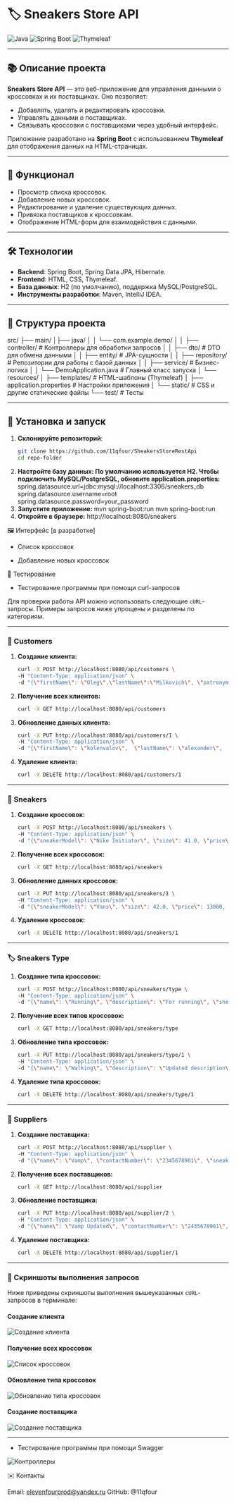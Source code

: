 # 🏷️ Sneakers Store API

![Java](https://img.shields.io/badge/Java-17+-green?style=flat-square&logo=java)
![Spring Boot](https://img.shields.io/badge/Spring%20Boot-3.0.0+-brightgreen?style=flat-square&logo=spring)
![Thymeleaf](https://img.shields.io/badge/Thymeleaf-%23blue?style=flat-square&logo=thymeleaf)

---

## 📚 Описание проекта

**Sneakers Store API** — это веб-приложение для управления данными о кроссовках и их поставщиках. Оно позволяет:
- Добавлять, удалять и редактировать кроссовки.
- Управлять данными о поставщиках.
- Связывать кроссовки с поставщиками через удобный интерфейс.

Приложение разработано на **Spring Boot** с использованием **Thymeleaf** для отображения данных на HTML-страницах.

---

## 🚀 Функционал

- Просмотр списка кроссовок.
- Добавление новых кроссовок.
- Редактирование и удаление существующих данных.
- Привязка поставщиков к кроссовкам.
- Отображение HTML-форм для взаимодействия с данными.

---

## 🛠️ Технологии

- **Backend**: Spring Boot, Spring Data JPA, Hibernate.
- **Frontend**: HTML, CSS, Thymeleaf.
- **База данных**: H2 (по умолчанию), поддержка MySQL/PostgreSQL.
- **Инструменты разработки**: Maven, IntelliJ IDEA.

---

## 📂 Структура проекта
src/ 
├── main/ 
│├── java/ 
│ │ └── com.example.demo/ 
│ │ ├── controller/ # Контроллеры для обработки запросов 
│ │ ├── dto/ # DTO для обмена данными │ │ ├── entity/ # JPA-сущности 
│ │ ├── repository/ # Репозитории для работы с базой данных 
│ │ ├── service/ # Бизнес-логика 
│ │ └── DemoApplication.java # Главный класс запуска 
│ └── resources/ │ ├── templates/ # HTML-шаблоны (Thymeleaf) 
│ ├── application.properties # Настройки приложения 
│ └── static/ # CSS и другие статические файлы └── test/ # Тесты

---

## 🔧 Установка и запуск

1. **Склонируйте репозиторий**:
   ```bash
   git clone https://github.com/11qfour/SheakersStoreRestApi
   cd repo-folder

2. **Настройте базу данных: По умолчанию используется H2. Чтобы подключить MySQL/PostgreSQL, обновите application.properties:**
    spring.datasource.url=jdbc:mysql://localhost:3306/sneakers_db
    spring.datasource.username=root
    spring.datasource.password=your_password
3. **Запустите приложение:**
    mvn spring-boot:run
    mvn spring-boot:run
4. **Откройте в браузере:**
     http://localhost:8080/sneakers

🖼️ Интерфейс [в разработке]

* Список кроссовок

* Добавление новых кроссовок

🧪 Тестирование

* Тестирование программы при помощи curl-запросов

Для проверки работы API можно использовать следующие `cURL`-запросы. Примеры запросов ниже упрощены и разделены по категориям.

---

### 🛒 Customers
1. **Создание клиента:**
    ```bash
    curl -X POST http://localhost:8080/api/customers \
    -H "Content-Type: application/json" \
    -d "{\"firstName\": \"Oleg\",\"lastName\":\"Milkovich\", \"patronymic\":\"Vasilevich\", \"contactInfo\": {\"email\": \"milkovich@example.com\", \"phone\": \"1234567890\", \"age\": 30}}"
    ```

2. **Получение всех клиентов:**
    ```bash
    curl -X GET http://localhost:8080/api/customers
    ```

3. **Обновление данных клиента:**
    ```bash
    curl -X PUT http://localhost:8080/api/customers/1 \
    -H "Content-Type: application/json" \
    -d "{\"firstName\": \"kolenvalov\",  \"lastName\": \"alexander\",  \"patronymic\":  \"-\", \"contactInfo\": {\"email\": \"no@gmail.com\",\"phone\": \"32778123123\", \"age\": 22 }}"
    ```

4. **Удаление клиента:**
    ```bash
    curl -X DELETE http://localhost:8080/api/customers/1
    ```

---

### 👟 Sneakers
1. **Создание кроссовок:**
    ```bash
    curl -X POST http://localhost:8080/api/sneakers \
    -H "Content-Type: application/json" \
    -d "{\"sneakerModel\": \"Nike Initiator\", \"size\": 41.0, \"price\": 15000, \"sneakersTypeId\": 1, \"supplierIds\": [1, 2]}"
    ```

2. **Получение всех кроссовок:**
    ```bash
    curl -X GET http://localhost:8080/api/sneakers
    ```

3. **Обновление данных кроссовок:**
    ```bash
    curl -X PUT http://localhost:8080/api/sneakers/1 \
    -H "Content-Type: application/json" \
    -d "{\"sneakerModel\": \"Vans\", \"size\": 42.0, \"price\": 13000, \"sneakersTypeId\": 2, \"supplierIds\": [3, 4]}"
    ```

4. **Удаление кроссовок:**
    ```bash
    curl -X DELETE http://localhost:8080/api/sneakers/1
    ```

---

### 🏷️ Sneakers Type
1. **Создание типа кроссовок:**
    ```bash
    curl -X POST http://localhost:8080/api/sneakers/type \
    -H "Content-Type: application/json" \
    -d "{\"name\": \"Running\", \"description\": \"For running\", \"sneakers\": []}"
    ```

2. **Получение всех типов кроссовок:**
    ```bash
    curl -X GET http://localhost:8080/api/sneakers/type
    ```

3. **Обновление типа кроссовок:**
    ```bash
    curl -X PUT http://localhost:8080/api/sneakers/type/1 \
    -H "Content-Type: application/json" \
    -d "{\"name\": \"Walking\", \"description\": \"Updated description\", \"sneakers\": []}"
    ```

4. **Удаление типа кроссовок:**
    ```bash
    curl -X DELETE http://localhost:8080/api/sneakers/type/1
    ```

---

### 🏪 Suppliers
1. **Создание поставщика:**
    ```bash
    curl -X POST http://localhost:8080/api/supplier \
    -H "Content-Type: application/json" \
    -d "{\"name\": \"Vamp\", \"contactNumber\": \"2345678901\", \"sneakers\": []}"
    ```

2. **Получение всех поставщиков:**
    ```bash
    curl -X GET http://localhost:8080/api/supplier
    ```

3. **Обновление поставщика:**
    ```bash
    curl -X PUT http://localhost:8080/api/supplier/2 \
    -H "Content-Type: application/json" \
    -d "{\"name\": \"Vamp Updated\", \"contactNumber\": \"2435678901\", \"sneakers\": []}"
    ```

4. **Удаление поставщика:**
    ```bash
    curl -X DELETE http://localhost:8080/api/supplier/1
    ```

---

### 📸 Скриншоты выполнения запросов

Ниже приведены скриншоты выполнения вышеуказанных `cURL`-запросов в терминале:

#### Создание клиента
![Создание клиента](https://github.com/11qfour/SheakersStoreRestApi/tree/main/src/main/resources/media/customer.png)

#### Получение всех кроссовок
![Список кроссовок](https://github.com/11qfour/SheakersStoreRestApi/tree/main/src/main/resources/media/sneakers.png)

#### Обновление типа кроссовок
![Обновление типа кроссовок](https://github.com/11qfour/SheakersStoreRestApi/tree/main/src/main/resources/media/sneakerstype.png)

#### Создание поставщика
![Создание поставщика](https://github.com/11qfour/SheakersStoreRestApi//tree/main/src/main/resources/media/supplier.png)

---

* Тестирование программы при помощи Swagger

![Контроллеры](https://github.com/11qfour/SheakersStoreRestApi//tree/main/src/main/resources/media/swaggerConroller.png)

✉️ Контакты

Email: elevenfourprod@yandex.ru
GitHub: @11qfour